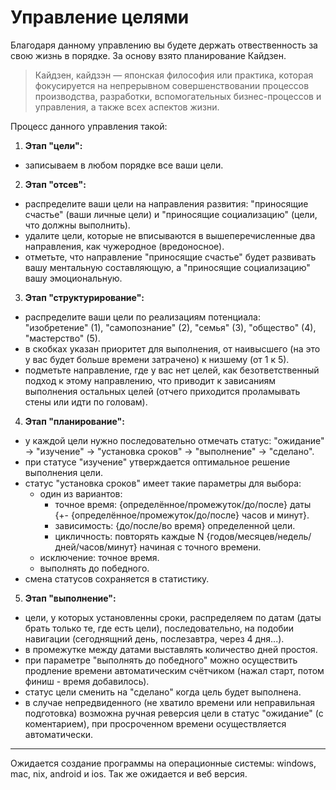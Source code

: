 # Управление целями

Благодаря данному управлению вы будете держать отвественность за свою жизнь в порядке. За основу взято планирование Кайдзен.

> Кайдзен, кайдзэн — японская философия или практика, которая фокусируется на непрерывном совершенствовании процессов производства, разработки, вспомогательных бизнес-процессов и управления, а также всех аспектов жизни.

Процесс данного управления такой:

1. **Этап "цели":**
- записываем в любом порядке все ваши цели.
2. **Этап "отсев":**
- распределите ваши цели на направления развития: "приносящие счастье" (ваши личные цели) и "приносящие социализацию" (цели, что должны выполнить).
- удалите цели, которые не вписываются в вышеперечисленные два направления, как чужеродное (вредоносное).
- отметьте, что направление "приносящие счастье" будет развивать вашу ментальную составляющую, а "приносящие социализацию" вашу эмоциональную.
3. **Этап "структурирование":**
- распределите ваши цели по реализациям потенциала: "изобретение" (1), "самопознание" (2), "семья" (3), "общество" (4), "мастерство" (5).
- в скобках указан приоритет для выполнения, от наивысшего (на это у вас будет больше времени затрачено) к низшему (от 1 к 5).
- подметьте направление, где у вас нет целей, как безответственный подход к этому направлению, что приводит к зависаниям выполнения остальных целей (отчего приходится проламывать стены или идти по головам).
4. **Этап "планирование":**
- у каждой цели нужно последовательно отмечать статус: "ожидание" → "изучение" → "установка сроков" → "выполнение" → "сделано".
- при статусе "изучение" утверждается оптимальное решение выполнения цели.
- статус "установка сроков" имеет такие параметры для выбора: 
     - один из вариантов:
          - точное время: {определённое/промежуток/до/после} даты {+- {определённое/промежуток/до/после} часов и минут}.
          - зависимость: {до/после/во время} определенной цели.
          - цикличность: повторять каждые N {годов/месяцев/недель/дней/часов/минут} начиная с точного времени.
     - исключение: точное время.
     - выполнять до победного.
- смена статусов сохраняется в статистику.
5. **Этап "выполнение":**
- цели, у которых установленны сроки, распределяем по датам (даты брать только те, где есть цели), последовательно, на подобии навигации (сегоднящний день, послезавтра, через 4 дня...).
- в промежутке между датами выставлять количество дней простоя.
- при параметре "выполнять до победного" можно осуществить продление времени автоматическим счётчиком (нажал старт, потом финиш - время добавилось).
- статус цели сменить на "сделано" когда цель будет выполнена.
- в случае непредвиденного (не хватило времени или неправильная подготовка) возможна ручная реверсия цели в статус "ожидание" (с коментарием), при просроченном времени осуществляется автоматически.

<hr>

Ожидается создание программы на операционные системы: windows, mac, nix, android и ios. Так же ожидается и веб версия.

